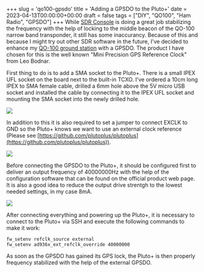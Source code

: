 +++
slug = 'qo100-gpsdo'
title = 'Adding a GPSDO to the Pluto+'
date = 2023-04-13T00:00:00+00:00
draft = false
tags = ["DIY", "QO100", "Ham Radio", "GPSDO"]
+++
While [SDR Console](https://www.sdr-radio.com/Console) is doing a great job stabilizing the frequency with the help of locking to the middle beacon of the QO-100 narrow band transponder, it still has some inaccurancy. Because of this and because I might try out other SDR software in the future, I've decided to enhance my [QO-100 ground station](/qo100-pluto-sdr/) with a GPSDO. The product I have chosen for this is the well known "Mini Precision GPS Reference Clock" from Leo Bodnar.

First thing to do is to add a SMA socket to the Pluto+. There is a small IPEX UFL socket on the board next to the built-in TCXO. I've ordered a 10cm long IPEX to SMA female cable, drilled a 6mm hole above the 5V micro USB socket and installed the cable by connecting it to the IPEX UFL socket and mounting the SMA socket into the newly drilled hole.

![](/img/qo100-gpsdo-1.jpg)


In addition to this it is also required to set a jumper to connect EXCLK to GND so the Pluto+ knows we want to use an external clock reference (Please see [https://github.com/plutoplus/plutoplus](https://github.com/plutoplus/plutoplus)).


![](/img/qo100-gpsdo-2.jpg)


Before connecting the GPSDO to the Pluto+, it should be configured first to deliver an output frequency of 40000000Hz with the help of the configuration software that can be found on the official product web page. It is also a good idea to reduce the output drive strentgh to the lowest needed settings, in my case 8mA.


![](/img/qo100-gpsdo-3.jpg)


After connecting everything and powering up the Pluto+, it is necessary to connect to the Pluto+ via SSH and execute the following commands to make it work:

```
fw_setenv refclk_source external
fw_setenv ad936x_ext_refclk_override 40000000
```

As soon as the GPSDO has gained its GPS lock, the Pluto+ is then properly frequency stabilized with the help of the external GPSDO.